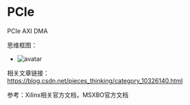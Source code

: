 # PCIe
PCIe AXI DMA 

思维框图：

- ![avatar]([http://baidu.com/pic/doge.png](https://links.jianshu.com/go?to=http%3A%2F%2Fbaidu.com%2Fpic%2Fdoge.png))



相关文章链接：https://blog.csdn.net/pieces_thinking/category_10326140.html

参考：Xilinx相关官方文档，MSXBO官方文档
